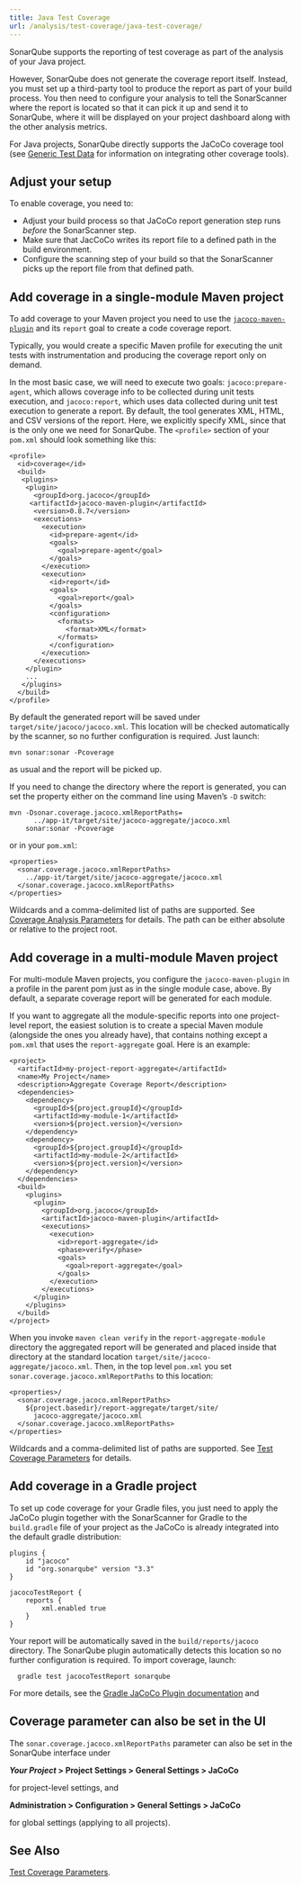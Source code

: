 ```yaml
---
title: Java Test Coverage
url: /analysis/test-coverage/java-test-coverage/
---
```


SonarQube supports the reporting of test coverage as part of the analysis of your Java project.

However, SonarQube does not generate the coverage report itself.
Instead, you must set up a third-party tool to produce the report as part of your build process.
You then need to configure your analysis to tell the SonarScanner where the report is located so that it can pick it up and send it to SonarQube, where it will be displayed on your project dashboard along with the other analysis metrics.

For Java projects, SonarQube directly supports the JaCoCo coverage tool
(see [Generic Test Data](/analysis/test-coverage/generic-test/) for information on integrating other coverage tools).


## Adjust your setup

To enable coverage, you need to:

* Adjust your build process so that JaCoCo report generation step runs _before_ the SonarScanner step.
* Make sure that JacCoCo writes its report file to a defined path in the build environment.
* Configure the scanning step of your build so that the SonarScanner picks up the report file from that defined path.


## Add coverage in a single-module Maven project

To add coverage to your Maven project you need to use the [`jacoco-maven-plugin`](https://mvnrepository.com/artifact/org.jacoco/jacoco-maven-plugin) and its `report` goal to create a code coverage report.

Typically, you would create a specific Maven profile for executing the unit tests with instrumentation and producing the coverage report only on demand. 

In the most basic case, we will need to execute two goals: `jacoco:prepare-agent`, which allows coverage info to be collected during unit tests execution, and `jacoco:report`, which uses data collected during unit test execution to generate a report.
By default, the tool generates XML, HTML, and CSV versions of the report.
Here, we explicitly specify XML, since that is the only one we need for SonarQube.
The `<profile>` section of your `pom.xml` should look something like this:

```
<profile>
  <id>coverage</id>
  <build>
   <plugins>
    <plugin>
      <groupId>org.jacoco</groupId>
     <artifactId>jacoco-maven-plugin</artifactId>
      <version>0.8.7</version>
      <executions>
        <execution>
          <id>prepare-agent</id>
          <goals>
            <goal>prepare-agent</goal>
          </goals>
        </execution>
        <execution>
          <id>report</id>
          <goals>
            <goal>report</goal>
          </goals>
          <configuration>
            <formats>
              <format>XML</format>
            </formats>
          </configuration>
        </execution>
      </executions>
    </plugin>
    ...
   </plugins>
  </build>
</profile>
```

By default the generated report will be saved under `target/site/jacoco/jacoco.xml`.
This location will be checked automatically by the scanner, so no further configuration is required.
Just launch: 

```
mvn sonar:sonar -Pcoverage
```

as usual and the report will be picked up.

If you need to change the directory where the report is generated, you can set the property either on the command line using Maven’s `-D` switch:

```
mvn -Dsonar.coverage.jacoco.xmlReportPaths=
      ../app-it/target/site/jacoco-aggregate/jacoco.xml
    sonar:sonar -Pcoverage
```

or in your `pom.xml`:

```
<properties>
  <sonar.coverage.jacoco.xmlReportPaths>
    ../app-it/target/site/jacoco-aggregate/jacoco.xml
  </sonar.coverage.jacoco.xmlReportPaths>
</properties>
```

Wildcards and a comma-delimited list of paths are supported.
See [Coverage Analysis Parameters](/analysis/test-coverage/test-coverage-parameters/) for details.
The path can be either absolute or relative to the project root.


## Add coverage in a multi-module Maven project

For multi-module Maven projects, you configure the `jacoco-maven-plugin` in a profile in the parent pom just as in the single module case, above. By default, a separate coverage report will be generated for each module.

If you want to aggregate all the module-specific reports into one project-level report, the easiest solution is to create a special Maven module (alongside the ones you already have), that contains nothing except a `pom.xml` that uses the `report-aggregate` goal. Here is an example:

```
<project>
  <artifactId>my-project-report-aggregate</artifactId>
  <name>My Project</name>
  <description>Aggregate Coverage Report</description>
  <dependencies>
    <dependency>
      <groupId>${project.groupId}</groupId>
      <artifactId>my-module-1</artifactId>
      <version>${project.version}</version>
    </dependency>
    <dependency>
      <groupId>${project.groupId}</groupId>
      <artifactId>my-module-2</artifactId>
      <version>${project.version}</version>
    </dependency>
  </dependencies>
  <build>
    <plugins>
      <plugin>
        <groupId>org.jacoco</groupId>
        <artifactId>jacoco-maven-plugin</artifactId>
        <executions>
          <execution>
            <id>report-aggregate</id>
            <phase>verify</phase>
            <goals>
              <goal>report-aggregate</goal>
            </goals>
          </execution>
        </executions>
      </plugin>
    </plugins>
  </build>
</project>
```

When you invoke `maven clean verify` in the `report-aggregate-module` directory the aggregated report will be generated and placed inside that directory at the standard location `target/site/jacoco-aggregate/jacoco.xml`.
Then, in the top level `pom.xml` you set `sonar.coverage.jacoco.xmlReportPaths` to this location:

```
<properties>/
  <sonar.coverage.jacoco.xmlReportPaths>
    ${project.basedir}/report-aggregate/target/site/
      jacoco-aggregate/jacoco.xml
  </sonar.coverage.jacoco.xmlReportPaths>
</properties>
```

Wildcards and a comma-delimited list of paths are supported.
See [Test Coverage Parameters](/analysis/test-coverage/test-coverage-parameters/) for details.


## Add coverage in a Gradle project

To set up code coverage for your Gradle files, you just need to apply the JaCoCo plugin together with the SonarScanner for Gradle to the `build.gradle` file of your project as the JaCoCo is already integrated into the default gradle distribution:

```
plugins {
    id "jacoco"
    id "org.sonarqube" version "3.3"
}

jacocoTestReport {
    reports {
        xml.enabled true
    }
}
```

Your report will be automatically saved in the `build/reports/jacoco` directory.
The SonarQube plugin automatically detects this location so no further configuration is required.
To import coverage, launch:

```
  gradle test jacocoTestReport sonarqube
```

For more details, see the [Gradle JaCoCo Plugin documentation](https://docs.gradle.org/current/userguide/jacoco_plugin.html) and


## Coverage parameter can also be set in the UI

The `sonar.coverage.jacoco.xmlReportPaths` parameter can also be set in the SonarQube interface under

  **_Your Project_ > Project Settings > General Settings > JaCoCo**

  for project-level settings, and

  **Administration > Configuration > General Settings > JaCoCo**

  for global settings (applying to all projects).


## See Also

[Test Coverage Parameters](/analysis/test-coverage/test-coverage-parameters/).
